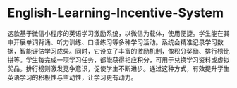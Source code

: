 # English-Learning-Incentive-System
这款基于微信小程序的英语学习激励系统，以微信为载体，使用便捷。学生能在其中开展单词背诵、听力训练、口语练习等多种学习活动。系统会精准记录学习数据，智能评估学习成果。同时，它设立了丰富的激励机制，像积分奖励、排行榜比拼等。学生每完成一项学习任务，都能获得相应积分，可用于兑换学习资料或虚拟奖品。排行榜则激发竞争意识，促使学生不断进步。通过这种方式，有效提升学生英语学习的积极性与主动性，让学习更有动力。 
